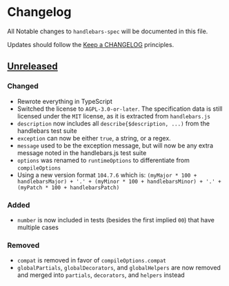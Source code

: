 # Changelog

All Notable changes to `handlebars-spec` will be documented in this file.

Updates should follow the [Keep a CHANGELOG](http://keepachangelog.com/) principles.

## [Unreleased]

### Changed
- Rewrote everything in TypeScript
- Switched the license to `AGPL-3.0-or-later`. The specification data is still licensed under the `MIT` license, as it is extracted from `handlebars.js`
- `description` now includes all `describe{$description, ...)` from the handlebars test suite
- `exception` can now be either `true`, a string, or a regex.
- `message` used to be the exception message, but will now be any extra message noted in the handlebars.js test suite
- `options` was renamed to `runtimeOptions` to differentiate from `compileOptions`
- Using a new version format `104.7.6` which is: `(myMajor * 100 + handlebarsMajor) + '.' + (myMinor * 100 + handlebarsMinor) + '.' + (myPatch * 100 + handlebarsPatch)`

### Added
- `number` is now included in tests (besides the first implied `00`) that have multiple cases

### Removed
- `compat` is removed in favor of `compileOptions.compat`
- `globalPartials`, `globalDecorators`, and `globalHelpers` are now removed and merged into
  `partials`, `decorators`, and `helpers` instead

[Unreleased]: https://github.com/jbboehr/handlebars.c/compare/v4.0.5-p1...HEAD
